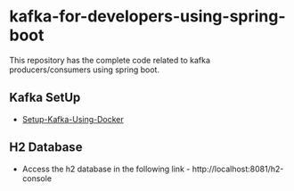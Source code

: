 # kafka-for-developers-using-spring-boot

This repository has the complete code related to kafka producers/consumers using spring boot.

## Kafka SetUp
- [Setup-Kafka-Using-Docker](SetUpKafkaDocker.md)
## H2 Database

- Access the h2 database in the following link - http://localhost:8081/h2-console
